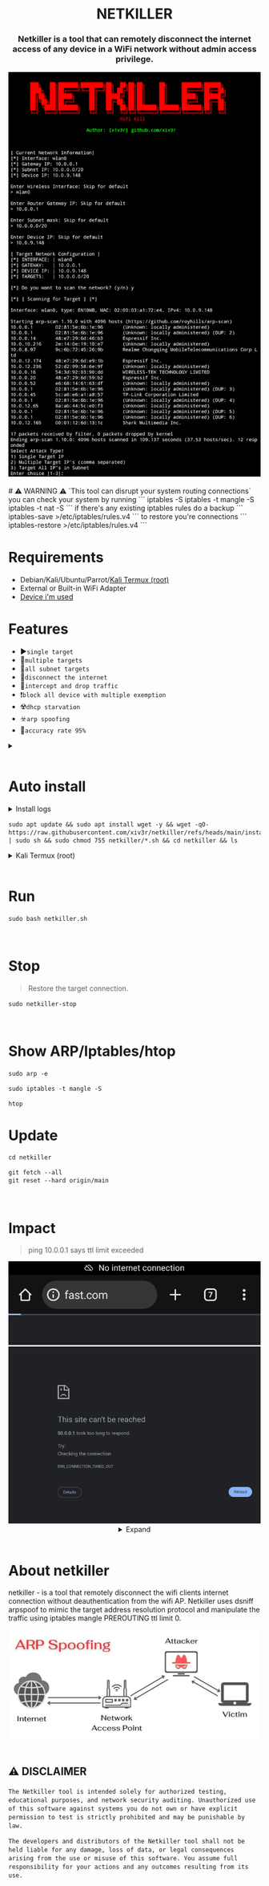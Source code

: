 <h1 align="center"> NETKILLER </h1>

<h3 align="center">Netkiller is a tool that can remotely disconnect the internet access of any device in a WiFi network without admin access privilege. </h3>
 
<div align="center">
<img src="https://github.com/xiv3r/netkiller/blob/main/image/wifikill.png">
</div>
<br>
# ⚠️ WARNING ⚠️ 
`This tool can disrupt your system routing connections` you can check your system by running
```
iptables -S
iptables -t mangle -S
iptables -t nat -S
```
if there's any existing iptables rules do a backup 
```
iptables-save >/etc/iptables/rules.v4
```
to restore you're connections
```
iptables-restore >/etc/iptables/rules.v4
```

# Requirements
- Debian/Kali/Ubuntu/Parrot/[Kali Termux (root)](https://github.com/xiv3r/Kali-Linux-Termux)
- External or Built-in WiFi Adapter
- [Device i'm used](https://github.com/xiv3r/uz801-usb-pentest)

# Features
- ▶️`single target`
- 🔀`multiple targets`
- 🔁`all subnet targets`
- 📵`disconnect the internet`
- 🚫`intercept and drop traffic`
- ❗`block all device with multiple exemption`
- ☢️`dhcp starvation`
- ☣️`arp spoofing`
- 💪`accuracy rate 95%`

<details><summary></summary>
<br>
 
# Dependencies
```
sudo apt update && sudo apt upgrade -y && sudo apt install arp-scan iptables dsniff ipcalc -y
```

# Git clone
```
git clone https://github.com/xiv3r/netkiller.git
cd netkiller
sudo chmod +x *.sh
```
# Run
```
sudo bash netkiller.sh
```
</details>
<br>

# Auto install
<details><summary>Install logs</summary>
<img src="https://github.com/xiv3r/netkiller/blob/main/image/install.png">
</details>

```
sudo apt update && sudo apt install wget -y && wget -qO- https://raw.githubusercontent.com/xiv3r/netkiller/refs/heads/main/install.sh | sudo sh && sudo chmod 755 netkiller/*.sh && cd netkiller && ls
```
<details><summary>Kali Termux (root)</summary>
 <img src="https://github.com/xiv3r/netkiller/blob/main/image/kali-termux.png">
</details>
<br>

# Run
```
sudo bash netkiller.sh
```
<br>

# Stop
> Restore the target connection.
```
sudo netkiller-stop
```
<br>

# Show ARP/Iptables/htop
```
sudo arp -e
```
```
sudo iptables -t mangle -S
```
```
htop
```

# Update
```
cd netkiller
```
```
git fetch --all
git reset --hard origin/main
```
<br>

# Impact
> ping 10.0.0.1 says ttl limit exceeded
<div align="center">
<img src="https://github.com/xiv3r/netkiller/blob/main/image/error.png">
<img src="https://github.com/xiv3r/netkiller/blob/main/image/noinet.png">

<details><summary>Expand</summary>
  
<img src="https://github.com/xiv3r/netkiller/blob/main/image/proc.png">
<img src="https://github.com/xiv3r/netkiller/blob/main/image/dhcpstarvation.png">
</details></div>
<br>

# About netkiller
netkiller - is a tool that remotely disconnect the wifi clients internet connection without deauthentication from the wifi AP. Netkiller uses dsniff arpspoof to mimic the target address resolution protocol and manipulate the traffic using iptables mangle PREROUTING ttl limit 0.

<div align="center">
<img src="https://github.com/xiv3r/netkiller/blob/main/image/flow.jpg">
</div>
<br>

## ⚠️ DISCLAIMER

`The Netkiller tool is intended solely for authorized testing, educational purposes, and network security auditing. Unauthorized use of this software against systems you do not own or have explicit permission to test is strictly prohibited and may be punishable by law.`

`The developers and distributors of the Netkiller tool shall not be held liable for any damage, loss of data, or legal consequences arising from the use or misuse of this software. You assume full responsibility for your actions and any outcomes resulting from its use.`
